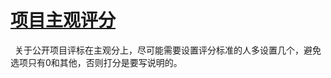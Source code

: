 # [项目主观评分](https://github.com/coutureone/gitblog/issues/15)


&ensp;关于公开项目评标在主观分上，尽可能需要设置评分标准的人多设置几个，避免选项只有0和其他，否则打分是要写说明的。
